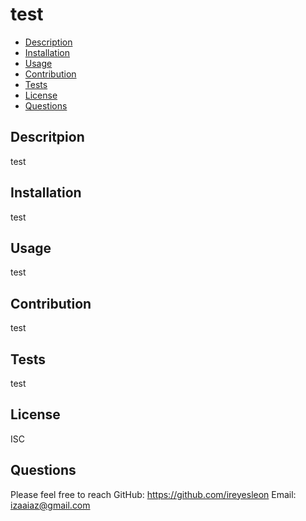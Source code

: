 # test
  * [Description](#descritpion)
  * [Installation](#installation)
  * [Usage](#usage)
  * [Contribution](#contribution)
  * [Tests](#test)
  * [License](#license)
  * [Questions](#questions)
  
  ## Descritpion
  test
  ## Installation
  test
  ## Usage
  test
  ## Contribution
  test
  ## Tests
  test
  ## License
  ISC
  ## Questions
  Please feel free to reach
  GitHub: https://github.com/ireyesleon
  Email: izaaiaz@gmail.com
  